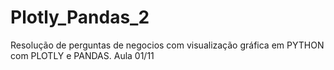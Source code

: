 # Plotly_Pandas_2
Resolução de perguntas de negocios com visualização gráfica em PYTHON com PLOTLY e PANDAS. Aula 01/11
